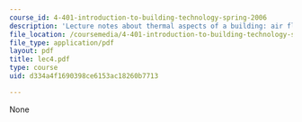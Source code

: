 ```yaml
---
course_id: 4-401-introduction-to-building-technology-spring-2006
description: 'Lecture notes about thermal aspects of a building: air flow.'
file_location: /coursemedia/4-401-introduction-to-building-technology-spring-2006/d334a4f1690398ce6153ac18260b7713_lec4.pdf
file_type: application/pdf
layout: pdf
title: lec4.pdf
type: course
uid: d334a4f1690398ce6153ac18260b7713

---
```

None